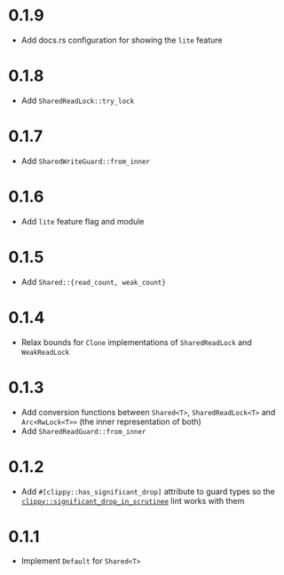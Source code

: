 # 0.1.9

- Add docs.rs configuration for showing the `lite` feature

# 0.1.8

- Add `SharedReadLock::try_lock`

# 0.1.7

- Add `SharedWriteGuard::from_inner`

# 0.1.6

- Add `lite` feature flag and module

# 0.1.5

- Add `Shared::{read_count, weak_count}`

# 0.1.4

- Relax bounds for `Clone` implementations of `SharedReadLock` and `WeakReadLock`

# 0.1.3

- Add conversion functions between `Shared<T>`, `SharedReadLock<T>` and
  `Arc<RwLock<T>>` (the inner representation of both)
- Add `SharedReadGuard::from_inner`

# 0.1.2

- Add `#[clippy::has_significant_drop]` attribute to guard types so the
  [`clippy::significant_drop_in_scrutinee`] lint works with them

[`clippy::significant_drop_in_scrutinee`]: https://rust-lang.github.io/rust-clippy/master/index.html#significant_drop_in_scrutinee

# 0.1.1

- Implement `Default` for `Shared<T>`
